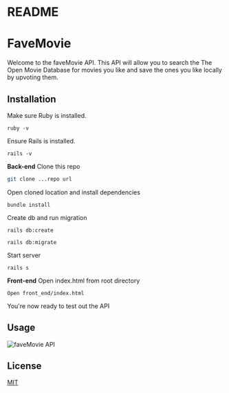 # README

# FaveMovie

Welcome to the faveMovie API. This API will
allow you to search the The Open Movie Database for movies you like and save the ones you like locally by upvoting them.

## Installation

Make sure Ruby is installed.

```
ruby -v
```

Ensure Rails is installed.

```
rails -v
```

**Back-end**
Clone this repo

```bash
git clone ...repo url
```

Open cloned location and install dependencies

```
bundle install
```

Create db and run migration

```
rails db:create
```

```
rails db:migrate
```

Start server

```
rails s
```

**Front-end**
Open index.html from root directory
```
Open front_end/index.html

```

You're now ready to test out the API

## Usage

![faveMovie API](http://g.recordit.co/ppdHtJND1E.gif)

## License

[MIT](https://choosealicense.com/licenses/mit/)
